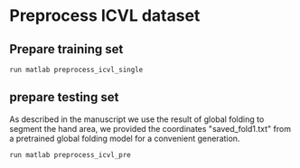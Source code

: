 # Preprocess ICVL dataset
## Prepare training set
```run matlab preprocess_icvl_single```
## prepare testing set
As described in the manuscript we use the result of global folding to segment the hand area, we provided the coordinates "saved_fold1.txt" from a pretrained global folding model for a convenient generation.

```run matlab preprocess_icvl_pre ```
